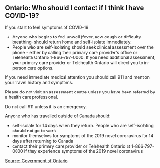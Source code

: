 ## Ontario: Who should I contact if I think I have COVID-19?

If you start to feel symptoms of COVID-19

- Anyone who begins to feel unwell (fever, new cough or difficulty breathing) should return home and self-isolate immediately.
- People who are self-isolating should seek clinical assessment over the phone - either by calling their primary care provider's office or Telehealth Ontario 1-866-797-0000. If you need additional assessment, your primary care provider or
  Telehealth Ontario will direct you to in-person care options.

If you need immediate medical attention you should call 911 and mention your travel history and symptoms.

Please do not visit an assessment centre unless you have been referred by a health care professional.

Do not call 911 unless it is an emergency.

Anyone who has travelled outside of Canada should:

- self-isolate for 14 days when they return. People who are self-isolating should not go to work
- monitor themselves for symptoms of the 2019 novel coronavirus for 14 days after returning to Canada
- contact their primary care provider or Telehealth Ontario at 1-866-797-0000 if they experience symptoms of the 2019 novel coronavirus

[Source: Government of Ontario](https://www.ontario.ca/page/2019-novel-coronavirus#section-5)
